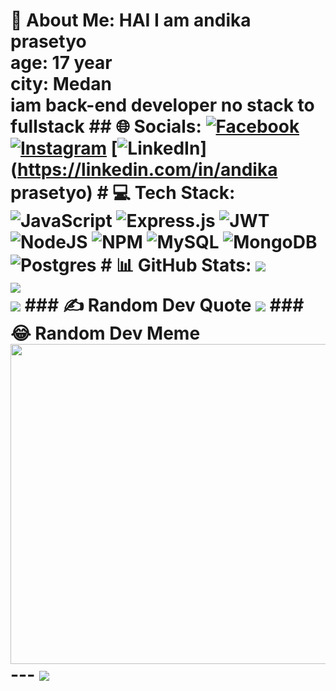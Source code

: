 # 💫 About Me: HAI I am andika prasetyo <br>age: 17 year<br>city: Medan<br>iam back-end developer  no stack to fullstack ## 🌐 Socials: [![Facebook](https://img.shields.io/badge/Facebook-%231877F2.svg?logo=Facebook&logoColor=white)](https://facebook.com/andika) [![Instagram](https://img.shields.io/badge/Instagram-%23E4405F.svg?logo=Instagram&logoColor=white)](https://instagram.com/andkprasx_28) [![LinkedIn](https://img.shields.io/badge/LinkedIn-%230077B5.svg?logo=linkedin&logoColor=white)](https://linkedin.com/in/andika prasetyo) # 💻 Tech Stack: ![JavaScript](https://img.shields.io/badge/javascript-%23323330.svg?style=for-the-badge&logo=javascript&logoColor=%23F7DF1E) ![Express.js](https://img.shields.io/badge/express.js-%23404d59.svg?style=for-the-badge&logo=express&logoColor=%2361DAFB) ![JWT](https://img.shields.io/badge/JWT-black?style=for-the-badge&logo=JSON%20web%20tokens) ![NodeJS](https://img.shields.io/badge/node.js-6DA55F?style=for-the-badge&logo=node.js&logoColor=white) ![NPM](https://img.shields.io/badge/NPM-%23000000.svg?style=for-the-badge&logo=npm&logoColor=white) ![MySQL](https://img.shields.io/badge/mysql-%2300f.svg?style=for-the-badge&logo=mysql&logoColor=white) ![MongoDB](https://img.shields.io/badge/MongoDB-%234ea94b.svg?style=for-the-badge&logo=mongodb&logoColor=white) ![Postgres](https://img.shields.io/badge/postgres-%23316192.svg?style=for-the-badge&logo=postgresql&logoColor=white) # 📊 GitHub Stats: ![](https://github-readme-stats.vercel.app/api?username=andikaprasety&theme=dark&hide_border=false&include_all_commits=false&count_private=false)<br/> ![](https://github-readme-streak-stats.herokuapp.com/?user=andikaprasety&theme=dark&hide_border=false)<br/> ![](https://github-readme-stats.vercel.app/api/top-langs/?username=andikaprasety&theme=dark&hide_border=false&include_all_commits=false&count_private=false&layout=compact) ### ✍️ Random Dev Quote ![](https://quotes-github-readme.vercel.app/api?type=horizontal&theme=radical) ### 😂 Random Dev Meme <img src="https://random-memer.herokuapp.com/" width="512px"/> --- [![](https://visitcount.itsvg.in/api?id=andikaprasety&icon=0&color=0)](https://visitcount.itsvg.in) <!-- Proudly created with GPRM ( https://gprm.itsvg.in ) -->
